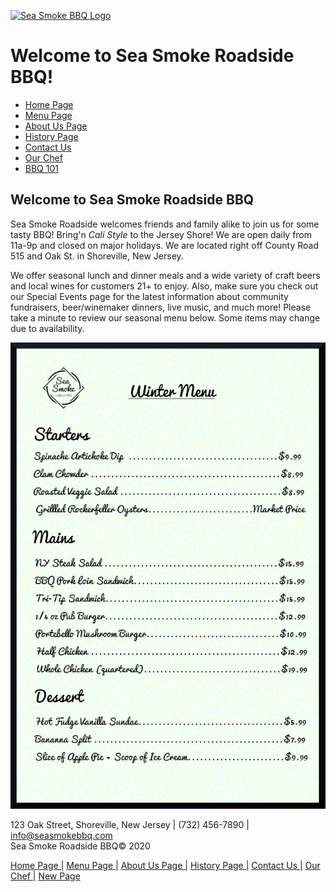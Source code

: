 [![Sea Smoke BBQ Logo](images/logo.jpg)](index.html)

Welcome to Sea Smoke Roadside BBQ!
==================================

*   [Home Page](index.html)
*   [Menu Page](menu.html)
*   [About Us Page](aboutus.html)
*   [History Page](history.html)
*   [Contact Us](contactus.html)
*   [Our Chef](chef.html)
*   [BBQ 101](bbq101.html)

Welcome to Sea Smoke Roadside BBQ
---------------------------------

Sea Smoke Roadside welcomes friends and family alike to join us for some tasty BBQ! Bring'n _Cali Style_ to the Jersey Shore! We are open daily from 11a-9p and closed on major holidays. We are located right off County Road 515 and Oak St. in Shoreville, New Jersey.

We offer seasonal lunch and dinner meals and a wide variety of craft beers and local wines for customers 21+ to enjoy. Also, make sure you check out our Special Events page for the latest information about community fundraisers, beer/winemaker dinners, live music, and much more! Please take a minute to review our seasonal menu below. Some items may change due to availability.

[![Sea Smoke Winter 2020 Menu](images/menu.jpg)](images/menu.jpg)

123 Oak Street, Shoreville, New Jersey | (732) 456-7890 | info@seasmokebbq.com  
Sea Smoke Roadside BBQ© 2020

[Home Page |](index.html) [Menu Page |](menu.html) [About Us Page |](aboutus.html) [History Page |](history.html) [Contact Us |](contactus.html) [Our Chef |](chef.html) [New Page](newPage.html)
